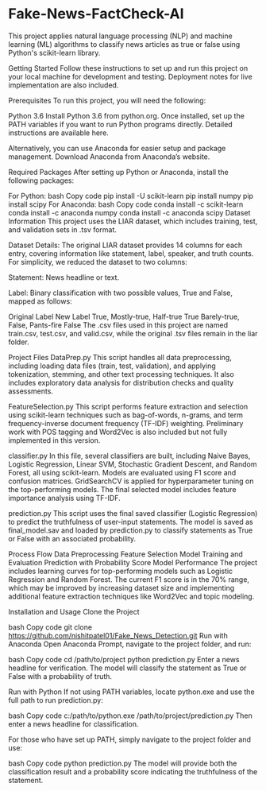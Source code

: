 # Fake-News-FactCheck-AI
This project applies natural language processing (NLP) and machine learning (ML) algorithms to classify news articles as true or false using Python's scikit-learn library.

Getting Started
Follow these instructions to set up and run this project on your local machine for development and testing. Deployment notes for live implementation are also included.

Prerequisites
To run this project, you will need the following:

Python 3.6
Install Python 3.6 from python.org. Once installed, set up the PATH variables if you want to run Python programs directly. Detailed instructions are available here.

Alternatively, you can use Anaconda for easier setup and package management. Download Anaconda from Anaconda’s website.

Required Packages
After setting up Python or Anaconda, install the following packages:

For Python:
bash
Copy code
pip install -U scikit-learn
pip install numpy
pip install scipy
For Anaconda:
bash
Copy code
conda install -c scikit-learn
conda install -c anaconda numpy
conda install -c anaconda scipy
Dataset Information
This project uses the LIAR dataset, which includes training, test, and validation sets in .tsv format.

Dataset Details:
The original LIAR dataset provides 14 columns for each entry, covering information like statement, label, speaker, and truth counts. For simplicity, we reduced the dataset to two columns:

Statement: News headline or text.

Label: Binary classification with two possible values, True and False, mapped as follows:

Original Label	New Label
True, Mostly-true, Half-true	True
Barely-true, False, Pants-fire	False
The .csv files used in this project are named train.csv, test.csv, and valid.csv, while the original .tsv files remain in the liar folder.

Project Files
DataPrep.py
This script handles all data preprocessing, including loading data files (train, test, validation), and applying tokenization, stemming, and other text processing techniques. It also includes exploratory data analysis for distribution checks and quality assessments.

FeatureSelection.py
This script performs feature extraction and selection using scikit-learn techniques such as bag-of-words, n-grams, and term frequency-inverse document frequency (TF-IDF) weighting. Preliminary work with POS tagging and Word2Vec is also included but not fully implemented in this version.

classifier.py
In this file, several classifiers are built, including Naive Bayes, Logistic Regression, Linear SVM, Stochastic Gradient Descent, and Random Forest, all using scikit-learn. Models are evaluated using F1 score and confusion matrices. GridSearchCV is applied for hyperparameter tuning on the top-performing models. The final selected model includes feature importance analysis using TF-IDF.

prediction.py
This script uses the final saved classifier (Logistic Regression) to predict the truthfulness of user-input statements. The model is saved as final_model.sav and loaded by prediction.py to classify statements as True or False with an associated probability.

Process Flow
Data Preprocessing
Feature Selection
Model Training and Evaluation
Prediction with Probability Score
Model Performance
The project includes learning curves for top-performing models such as Logistic Regression and Random Forest. The current F1 score is in the 70% range, which may be improved by increasing dataset size and implementing additional feature extraction techniques like Word2Vec and topic modeling.

Installation and Usage
Clone the Project

bash
Copy code
git clone https://github.com/nishitpatel01/Fake_News_Detection.git
Run with Anaconda
Open Anaconda Prompt, navigate to the project folder, and run:

bash
Copy code
cd /path/to/project
python prediction.py
Enter a news headline for verification. The model will classify the statement as True or False with a probability of truth.

Run with Python
If not using PATH variables, locate python.exe and use the full path to run prediction.py:

bash
Copy code
c:/path/to/python.exe /path/to/project/prediction.py
Then enter a news headline for classification.

For those who have set up PATH, simply navigate to the project folder and use:

bash
Copy code
python prediction.py
The model will provide both the classification result and a probability score indicating the truthfulness of the statement.
